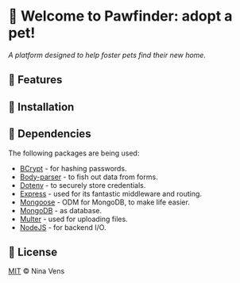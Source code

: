 # 👋 Welcome to Pawfinder: adopt a pet!
_A platform designed to help foster pets find their new home._

## 🚀 Features


## 📝 Installation


## 🤖 Dependencies
The following packages are being used:
* [BCrypt](https://github.com/kelektiv/node.bcrypt.js) - for hashing passwords.
* [Body-parser](https://github.com/expressjs/body-parser) - to fish out data from forms.
* [Dotenv](https://github.com/motdotla/dotenv) - to securely store credentials.
* [Express](https://expressjs.com/en/api.html) - used for its fantastic middleware and routing.
* [Mongoose](https://github.com/Automattic/mongoose) - ODM for MongoDB, to make life easier.
* [MongoDB](https://github.com/mongodb/node-mongodb-native) - as database.
* [Multer](https://github.com/expressjs/multer) - used for uploading files.
* [NodeJS](https://nodejs.org/en/) - for backend I/O.

## 📝 License
[MIT](https://github.com/ninadepina/bloktech/blob/main/LICENSE) © Nina Vens